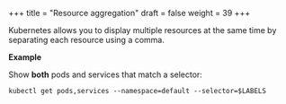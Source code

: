 +++
title = "Resource aggregation"
draft = false
weight = 39
+++

Kubernetes allows you to display multiple resources at the same time by separating each resource using a comma.

**Example**

Show **both** pods and services that match a selector:

```shell
kubectl get pods,services --namespace=default --selector=$LABELS
```
